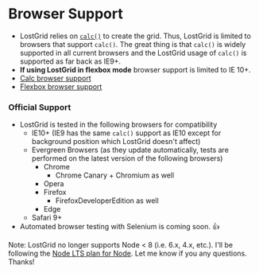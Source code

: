 # Browser Support

- LostGrid relies on [`calc()`](https://developer.mozilla.org/en-US/docs/Web/CSS/calc) to create the grid. Thus, LostGrid is limited to browsers that support `calc()`. The great thing is that `calc()` is widely supported in all current browsers and the LostGrid usage of `calc()` is supported as far back as IE9+.
- **If using LostGrid in flexbox mode** browser support is limited to IE 10+.
- [Calc browser support](http://caniuse.com/#feat=calc)
- [Flexbox browser support](http://caniuse.com/#feat=flexbox)

### Official Support
- LostGrid is tested in the following browsers for compatibility
  - IE10+ (IE9 has the same `calc()` support as IE10 except for background position which LostGrid doesn't affect)
  - Evergreen Browsers (as they update automatically, tests are performed on the latest version of the following browsers)
    - Chrome
      - Chrome Canary + Chromium as well
    - Opera
    - Firefox
      - FirefoxDeveloperEdition as well
    - Edge
  - Safari 9+
- Automated browser testing with Selenium is coming soon. 👍

Note: LostGrid no longer supports Node < 8 (i.e. 6.x, 4.x, etc.). I'll be following the [Node LTS plan for Node](https://github.com/nodejs/LTS#lts-schedule). Let me know if you any questions. Thanks!
